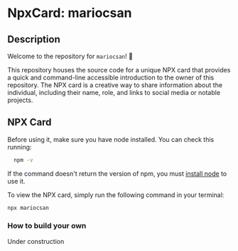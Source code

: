# NpxCard: mariocsan

## Description

Welcome to the repository for `mariocsan`! 🚀

This repository houses the source code for a unique NPX card that provides a quick and command-line accessible introduction to the owner of this repository. 
The NPX card is a creative way to share information about the individual, including their name, role, and links to social media or notable projects.

## NPX Card
Before using it, make sure you have node installed. You can check this running:
```bash
  npm -v
```
If the command doesn't return the version of npm, you must [install node](https://nodejs.org/en/download/current) to use it.

To view the NPX card, simply run the following command in your terminal:

```bash
npx mariocsan
```

### How to build your own
Under construction
